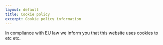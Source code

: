 ```yaml
---
layout: default
title: Cookie policy
excerpt: Cookie policy information
---
```


In compliance with EU law we inform you that this website uses cookies to etc etc.